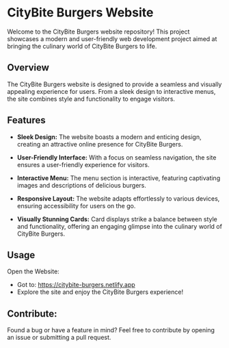 # CityBite Burgers Website

Welcome to the CityBite Burgers website repository! This project showcases a modern and user-friendly web development project aimed at bringing the culinary world of CityBite Burgers to life.

## Overview

The CityBite Burgers website is designed to provide a seamless and visually appealing experience for users. From a sleek design to interactive menus, the site combines style and functionality to engage visitors.

## Features

- **Sleek Design:** The website boasts a modern and enticing design, creating an attractive online presence for CityBite Burgers.

- **User-Friendly Interface:** With a focus on seamless navigation, the site ensures a user-friendly experience for visitors.

- **Interactive Menu:** The menu section is interactive, featuring captivating images and descriptions of delicious burgers.

- **Responsive Layout:** The website adapts effortlessly to various devices, ensuring accessibility for users on the go.

- **Visually Stunning Cards:** Card displays strike a balance between style and functionality, offering an engaging glimpse into the culinary world of CityBite Burgers.

## Usage

Open the Website:

  - Got to: https://citybite-burgers.netlify.app  
  - Explore the site and enjoy the CityBite Burgers experience!


## Contribute:

Found a bug or have a feature in mind? Feel free to contribute by opening an issue or submitting a pull request.
